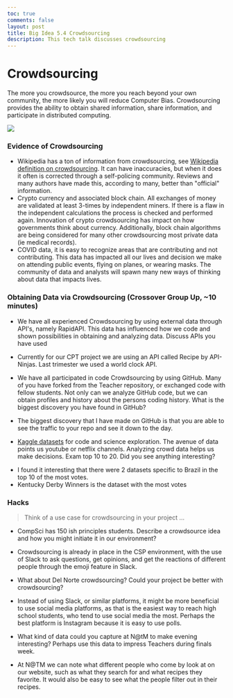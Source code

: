 ```yaml
---
toc: true
comments: false
layout: post
title: Big Idea 5.4 Crowdsourcing
description: This tech talk discusses crowdsourcing
---
```


# Crowdsourcing
The more you crowdsource, the more you reach beyond your own community, the more likely you will reduce Computer Bias.  Crowdsourcing provides the ability to obtain shared information, share information, and participate in distributed computing.

![]({{site.baseurl}}/images/crowdsourcing.jpeg)


### Evidence of Crowdsourcing
* Wikipedia has a ton of information from crowdsourcing, see [Wikipedia definition on crowdsourcing](https://en.wikipedia.org/wiki/Crowdsourcing).  It can have inaccuracies, but when it does it often is corrected through a self-policing community.  Reviews and many authors have made this, according to many, better than "official" information.
* Crypto currency and associated block chain.  All exchanges of money are validated at least 3-times by independent miners.  If there is a flaw in the independent calculations the process is checked and performed again.  Innovation of crypto crowdsourcing has impact on how governments think about currency.   Additionally, block chain algorithms are being considered for many other crowdsourcing most private data (ie medical records).
* COVID data, it is easy to recognize areas that are contributing and not contributing.   This data has impacted all our lives and decision we make on attending public events, flying on planes, or wearing masks.  The community of data and analysts will spawn many new ways of thinking about data that impacts lives.  


### Obtaining Data via Crowdsourcing (Crossover Group Up, ~10 minutes)
* We have all experienced Crowdsourcing by using external data through API's, namely RapidAPI.  This data has influenced how we code and shown possibilities in obtaining and analyzing data. Discuss APIs you have used
 - Currently for our CPT project we are using an API called Recipe by API-Ninjas. Last trimester we used a world clock API.
* We have all participated in code Crowdsourcing by using GitHub.  Many of you have forked from the Teacher repository, or exchanged code with fellow students.  Not only can we analyze GitHub code, but we can obtain profiles and history about the persons coding history.  What is the biggest discovery you have found in GitHub?
 - The biggest discovery that I have made on GitHub is that you are able to see the traffic to your repo and see it down to the day.
* [Kaggle datasets](https://www.kaggle.com/datasets) for code and science exploration.  The avenue of data points us youtube or netflix channels.  Analyzing crowd data helps us make decisions.  Exam top 10 to 20.  Did you see anything interesting?
 - I found it interesting that there were 2 datasets specific to Brazil in the top 10 of the most votes.
 - Kentucky Derby Winners is the dataset with the most votes


### Hacks 
> Think of a use case for crowdsourcing in your project ...
* CompSci has 150 ish principles students.  Describe a crowdsource idea and how you might initiate it in our environment? 
 - Crowdsourcing is already in place in the CSP environment, with the use of Slack to ask questions, get opinions, and get the reactions of different people through the emoji feature in Slack.
* What about Del Norte crowdsourcing?  Could your project be better with crowdsourcing?
 - Instead of using Slack, or similar platforms, it might be more beneficial to use social media platforms, as that is the easiest way to reach high school students, who tend to use social media the most. Perhaps the best platform is Instagram because it is easy to use polls.
* What kind of data could you capture at N@tM to make evening interesting?  Perhaps use this data to impress Teachers during finals week.
 - At N@TM we can note what different people who come by look at on our website, such as what they search for and what recipes they favorite. It would also be easy to see what the people filter out in their recipes.
